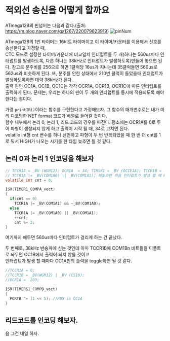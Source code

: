 # 적외선 송신을 어떻게 할까요

ATmega128의 핀넘버는 다음과 같다.(출처: https://m.blog.naver.com/ga1267/220079623919)
![pinNum](https://mblogthumb-phinf.pstatic.net/20140802_19/ga1267_1406963819868rGijk_PNG/%C4%B8%C3%B3.PNG?type=w2)

ATmega128의 1번 타이머는 16비트 타이머이고 이 타이머/카운터를 이용해서 신호를 송신한다고 가정할 때,  
CTC 모드로 설정한 타이머/카운터에 비교일치 인터럽트를 두 개(하나는 560us마다 인터럽트를 발생하도록, 다른 하나는 38kHz로 인터럽트가 발생하도록)만들어 놓으면 된다.
참고로 분주비를 256으로 하면 1클럭당 16us가 지나는데 35클럭돌면 560us로 562us와 비슷하게 된다. 또, 분주를 안한 상태에서 210번 클럭이 돌았을때 인터럽트가 발생하도록하면 대략 38kHz가 된다.  
출력 핀인 OC1A, OC1B, OC1C는 각각 OCR1A, OCR1B, OCR1C에 따른 인터럽트를 출력하게 된다. 문제는, 우리는 하나의 핀이 두 개의 인터럽트를 동시에 적용되도록 해야 한다는 점이다.  


가령 `printIR()`이라는 함수를 구현한다고 가정해보자. 그 함수의 매개변수로는 내가 미리 디코딩한 NET format 코드가 배열로 들어갈 것이다.  
함수 내부에서 논리 0, 논리 1, 리드 코드의 경우를 따진다. 평소에는 OCR1A를 0로 두어 파형이 생성되지 않게 하고 출력이 시작 될 때, 34로 고치면 된다.  
volatile int형 cnt 변수를 하나 선언하고 파형이 두 번 반복되었을 때 한 번 더 cnt를 1로 둬서 HIGH가 나오는 시기를 한 타임 늦추면 될 것 같다. 

## 논리 0과 논리 1 인코딩을 해보자

``` c
// TCCR1A = _BV (WGM12); OCR1A  = 34; TIMSK1 = _BV (OCIE1A); TCCR1B =  _BV (CS21) | _BV (CS22); 해야 함
// TCCR1A |= _BV(COM1A0) || _BV(COM1A1); 해놓으면 처음 인터럽트가 발생 할 때 HIGH가 출력된다.
volatile int cnt = 0;

ISR(TIMER1_COMPA_vect)
{
  if(cnt == 0)
    TCCR1A |= _BV(COM1A1) && ~_BV(COM1A0);    
  else
    TCCR1A |= _BV(COM1A0) || _BV(COM1A1);
	++cnt;
	cnt %= 2;
}
```
여기까지 해두면 560us마다 인터럽트가 걸리게 하는 건 끝났다.

두 번째로, 38kHz 반송파에 싣는 것인데 아마 TCCR1B에 COM1Bn 비트들을 디폴트로 놔두면 OC1B에서 출력이 되지 않을 것이고  
인터럽트가 발생 할 때마다 OC1A핀의 출력을 toggle하면 될 것 같다.

``` c
//TCCR1A = 0;
//TCCR1B = _BV(WGM12) | _BV (CS10);
//OCR1A =  209;

ISR(TIMERS1_COMPB_vect)
{
  PORTB ^= (1 << 5); //PB5 is OC1A
}
```

## 리드코드를 인코딩 해보자.

음 그건 내일 하자.
